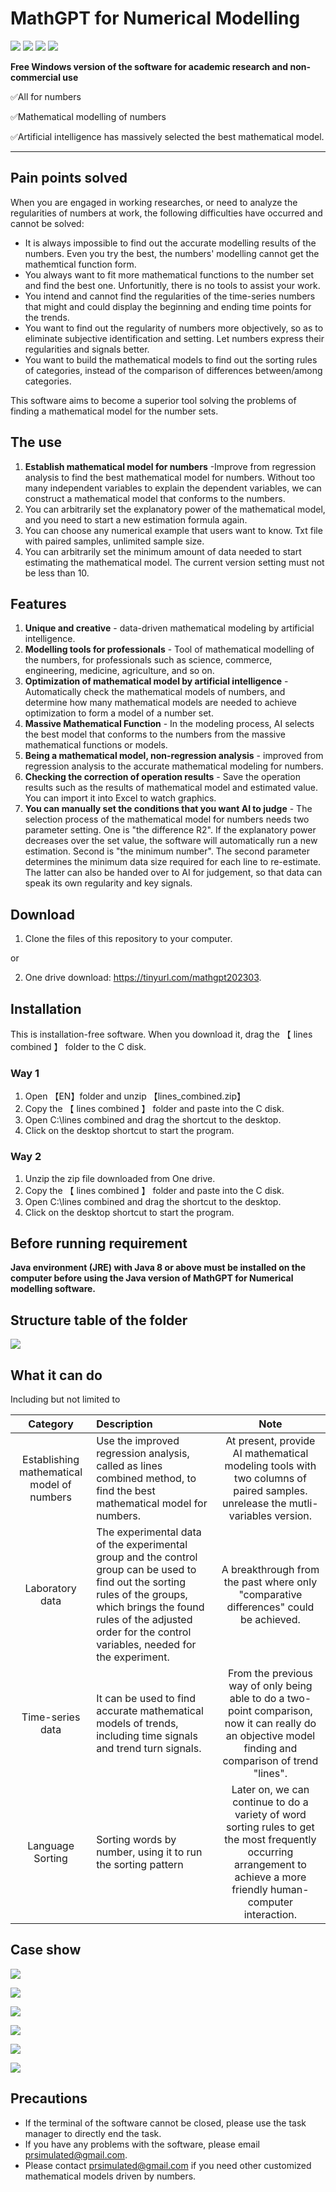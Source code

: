 # MathGPT for Numerical Modelling

![](https://img.shields.io/badge/released%20date-March%202023-success) ![](https://img.shields.io/badge/language-C-success) ![](https://img.shields.io/static/v1?label=Function&message=Numerical%20modelling&color=yellow) ![](https://img.shields.io/static/v1?label=used%20way&message=right%20to%20use%20the%20Content%20for%20non-commercial%20purposes&color=yellow)

**Free Windows version of the software for academic research and non-commercial use**

✅All for numbers

✅Mathematical modelling of numbers

✅Artificial intelligence has massively selected the best mathematical model.

---

## Pain points solved

When you are engaged in working researches, or need to analyze the regularities of numbers at work, the following difficulties have occurred and cannot be solved:

- It is always impossible to find out the accurate modelling results of the numbers. Even you try the best, the numbers' modelling cannot get the mathemtical function form.
- You always want to fit more mathematical functions to the number set and find the best one. Unfortunitly, there is no tools to assist your work.
- You intend and cannot find the regularities of the time-series numbers that might and could display the beginning and ending time points for the trends.
- You want to find out the regularity of numbers more objectively, so as to eliminate subjective identification and setting. Let numbers express their regularities and signals better.
- You want to build the mathematical models to find out the sorting rules of categories, instead of the comparison of differences between/among categories.

This software aims to become a superior tool solving the problems of finding a mathematical model for the number sets.

## The use

1. **Establish mathematical model for numbers** -Improve from regression analysis to find the best mathematical model for numbers. Without too many independent variables to explain the dependent variables, we can construct a mathematical model that conforms to the numbers.
2. You can arbitrarily set the explanatory power of the mathematical model, and you need to start a new estimation formula again.
3. You can choose any numerical example that users want to know. Txt file with paired samples, unlimited sample size.
4. You can arbitrarily set the minimum amount of data needed to start estimating the mathematical model. The current version setting must not be less than 10.

## Features

1. **Unique and creative** - data-driven mathematical modeling by artificial intelligence.
2. **Modelling tools for professionals** - Tool of mathematical modelling of the numbers, for professionals such as science, commerce, engineering, medicine, agriculture, and so on.
3. **Optimization of mathematical model by artificial intelligence** - Automatically check the mathematical models of numbers, and determine how many mathematical models are needed to achieve optimization to form a model of a number set.
4. **Massive Mathematical Function** - In the modeling process, AI selects the best model that conforms to the numbers from the massive mathematical functions or models.
5. **Being a mathematical model, non-regression analysis** - improved from regression analysis to the accurate mathematical modeling for numbers.
6. **Checking the correction of operation results** - Save the operation results such as the results of mathematical model and estimated value. You can import it into Excel to watch graphics.
7. **You can manually set the conditions that you want AI to judge** - The selection process of the mathematical model for numbers needs two parameter setting. One is "the difference R2". If the explanatory power decreases over the set value, the software will automatically run a new estimation. Second is "the minimum number". The second parameter determines the minimum data size required for each line to re-estimate. The latter can also be handed over to AI for judgement, so that data can speak its own regularity and key signals.

## Download 

1. Clone the files of this repository to your computer.

or

2. One drive download: https://tinyurl.com/mathgpt202303.

## Installation

This is installation-free software. When you download it, drag the 【 lines combined 】 folder to the C disk.

### Way 1

1. Open 【EN】folder and unzip 【lines_combined.zip】
2. Copy the 【 lines combined 】 folder and paste into the C disk.
3. Open C:\lines combined and drag the shortcut to the desktop.
4. Click on the desktop shortcut to start the program.

### Way 2

1. Unzip the zip file downloaded from One drive.
2. Copy the 【 lines combined 】 folder and paste into the C disk.
3. Open C:\lines combined and drag the shortcut to the desktop.
4. Click on the desktop shortcut to start the program.

## Before running requirement

**Java environment (JRE) with Java 8 or above must be installed on the computer before using the Java version of MathGPT for Numerical modelling software.**

## Structure table of the folder

![](https://github.com/meiyulee/MathGPT/blob/main/_pics/filestructure_en.png?raw=true)

## What it can do

Including but not limited to

| Category | Description | Note |
|:----:| :---- |:----:|
| Establishing mathematical model of numbers | Use the improved regression analysis, called as lines combined method, to find the best mathematical model for numbers. | At present, provide AI mathematical modeling tools with two columns of paired samples.<br> unrelease the mutli-variables version. |
| Laboratory data | The experimental data of the experimental group and the control group can be used to find out the sorting rules of the groups, which brings the found rules of the adjusted order for the control variables, needed for the experiment. | A breakthrough from the past where only "comparative differences" could be achieved. |
| Time-series data | It can be used to find accurate mathematical models of trends, including time signals and trend turn signals. | From the previous way of only being able to do a two-point comparison, now it can really do an objective model finding and comparison of trend "lines". |
| Language Sorting | Sorting words by number, using it to run the sorting pattern | Later on, we can continue to do a variety of word sorting rules to get the most frequently occurring arrangement to achieve a more friendly human-computer interaction.  |

## Case show

![](https://github.com/meiyulee/MathGPT/blob/main/_pics/slide9.JPG?raw=true)

![](https://github.com/meiyulee/MathGPT/blob/main/_pics/slide10.JPG?raw=true)

![](https://github.com/meiyulee/MathGPT/blob/main/_pics/slide11.JPG?raw=true)

![](https://github.com/meiyulee/MathGPT/blob/main/_pics/slide12.JPG?raw=true)

![](https://github.com/meiyulee/MathGPT/blob/main/_pics/slide13.JPG?raw=true)

![](https://github.com/meiyulee/MathGPT/blob/main/_pics/slide14.JPG?raw=true)


## Precautions

- If the terminal of the software cannot be closed, please use the task manager to directly end the task.
- If you have any problems with the software, please email prsimulated@gmail.com.
- Please contact prsimulated@gmail.com if you need other customized mathematical models driven by numbers.